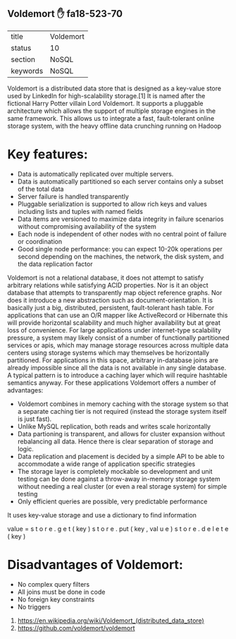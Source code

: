 ## Voldemort :hand: fa18-523-70


|          |               |
| -------- | ------------- |
| title    | Voldemort     | 
| status   | 10            |
| section  | NoSQL         |
| keywords | NoSQL         |

Voldemort is a distributed data store that is designed as a key-value store used by LinkedIn for high-scalability storage.[1] It is named after the fictional Harry Potter villain Lord Voldemort.
It supports a pluggable architecture which allows the support of multiple storage engines in the same framework. This allows us to integrate a fast, fault-tolerant online storage system, with the heavy offline data crunching running on Hadoop

# Key features:
* Data is automatically replicated over multiple servers.
* Data is automatically partitioned so each server contains only a subset of the total data
* Server failure is handled transparently
* Pluggable serialization is supported to allow rich keys and values including lists and tuples with named fields
* Data items are versioned to maximize data integrity in failure scenarios without compromising availability of the system
* Each node is independent of other nodes with no central point of failure or coordination
* Good single node performance: you can expect 10-20k operations per second depending on the machines, the network, the disk system, and the data replication factor


Voldemort is not a relational database, it does not attempt to satisfy arbitrary relations while satisfying ACID properties. Nor is it an object database that attempts to transparently map object reference graphs. Nor does it introduce a new abstraction such as document-orientation. It is basically just a big, distributed, persistent, fault-tolerant hash table. For applications that can use an O/R mapper like ActiveRecord or Hibernate this will provide horizontal scalability and much higher availability but at great loss of convenience. For large applications under internet-type scalability pressure, a system may likely consist of a number of functionally partitioned services or apis, which may manage storage resources across multiple data centers using storage systems which may themselves be horizontally partitioned. For applications in this space, arbitrary in-database joins are already impossible since all the data is not available in any single database. A typical pattern is to introduce a caching layer which will require hashtable semantics anyway. For these applications Voldemort offers a number of advantages:

* Voldemort combines in memory caching with the storage system so that a separate caching tier is not required (instead the storage system itself is just fast).
* Unlike MySQL replication, both reads and writes scale horizontally
* Data partioning is transparent, and allows for cluster expansion without rebalancing all data. Hence there is clear separation of storage and logic. 
* Data replication and placement is decided by a simple API to be able to accommodate a wide range of application specific strategies
* The storage layer is completely mockable so development and unit testing can be done against a throw-away in-memory storage system without needing a real cluster (or even a real storage system) for simple testing
* Only efficient queries are possible, very predictable performance


It uses key-value storage and use a dictionary to find information

value = s t o r e . g e t ( key ) 
s t o r e . put ( key , val u e ) 
s t o r e . d e l e t e ( key )

# Disadvantages of Voldemort:

* No complex query filters
* All joins must be done in code
* No foreign key constraints
* No triggers


1. https://en.wikipedia.org/wiki/Voldemort_(distributed_data_store)
2. https://github.com/voldemort/voldemort
